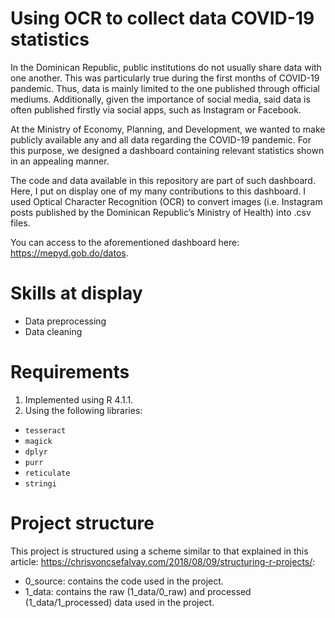 # Using OCR to collect data COVID-19 statistics

In the Dominican Republic, public institutions do not usually share data with one another. This was particularly true during the first months of COVID-19 pandemic. Thus, data is mainly limited to the one published through official mediums. Additionally, given the importance of social media, said data is often published firstly via social apps, such as Instagram or Facebook.

At the Ministry of Economy, Planning, and Development, we wanted to make publicly available any and all data regarding the COVID-19 pandemic. For this purpose, we designed a dashboard containing relevant statistics shown in an appealing manner.

The code and data available in this repository are part of such dashboard. Here, I put on display one of my many contributions to this dashboard. I used Optical Character Recognition (OCR) to convert images (i.e. Instagram posts published by the Dominican Republic’s Ministry of Health) into .csv files.

You can access to the aforementioned dashboard here: https://mepyd.gob.do/datos.

# Skills at display

- Data preprocessing
- Data cleaning

# Requirements

1) Implemented using R 4.1.1.
2) Using the following libraries:
- `tesseract`
- `magick`
- `dplyr`
- `purr`
- `reticulate`
- `stringi`

# Project structure

This project is structured using a scheme similar to that explained in this article: https://chrisvoncsefalvay.com/2018/08/09/structuring-r-projects/:

- 0_source: contains the code used in the project.
- 1_data: contains the raw (1_data/0_raw) and processed (1_data/1_processed) data used in the project.
